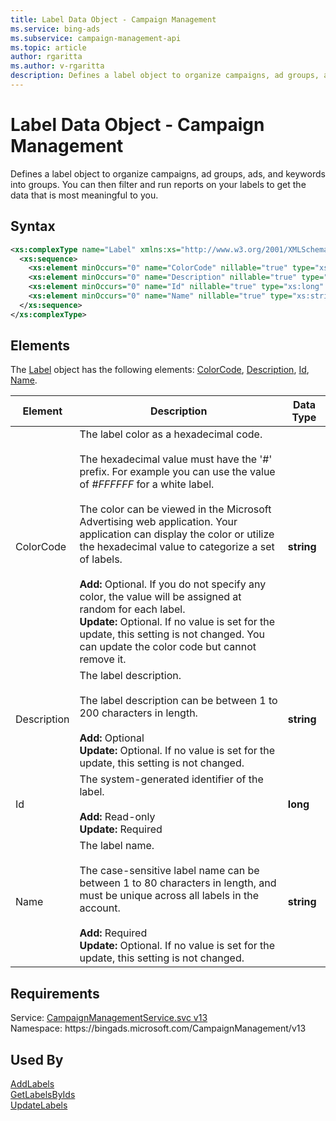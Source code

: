 ```yaml
---
title: Label Data Object - Campaign Management
ms.service: bing-ads
ms.subservice: campaign-management-api
ms.topic: article
author: rgaritta
ms.author: v-rgaritta
description: Defines a label object to organize campaigns, ad groups, ads, and keywords into groups.
---
```

# Label Data Object - Campaign Management
Defines a label object to organize campaigns, ad groups, ads, and keywords into groups. You can then filter and run reports on your labels to get the data that is most meaningful to you.

## Syntax
```xml
<xs:complexType name="Label" xmlns:xs="http://www.w3.org/2001/XMLSchema">
  <xs:sequence>
    <xs:element minOccurs="0" name="ColorCode" nillable="true" type="xs:string" />
    <xs:element minOccurs="0" name="Description" nillable="true" type="xs:string" />
    <xs:element minOccurs="0" name="Id" nillable="true" type="xs:long" />
    <xs:element minOccurs="0" name="Name" nillable="true" type="xs:string" />
  </xs:sequence>
</xs:complexType>
```

## <a name="elements"></a>Elements

The [Label](label.md) object has the following elements: [ColorCode](#colorcode), [Description](#description), [Id](#id), [Name](#name).

|Element|Description|Data Type|
|-----------|---------------|-------------|
|<a name="colorcode"></a>ColorCode|The label color as a hexadecimal code.<br/><br/>The hexadecimal value must have the '#' prefix. For example you can use the value of *#FFFFFF* for a white label.<br/><br/>The color can be viewed in the Microsoft Advertising web application. Your application can display the color or utilize the hexadecimal value to categorize a set of labels.<br/><br/>**Add:** Optional. If you do not specify any color, the value will be assigned at random for each label.<br/>**Update:** Optional. If no value is set for the update, this setting is not changed. You can update the color code but cannot remove it.|**string**|
|<a name="description"></a>Description|The label description.<br/><br/>The label description can be between 1 to 200 characters in length.<br/><br/>**Add:** Optional<br/>**Update:** Optional. If no value is set for the update, this setting is not changed.|**string**|
|<a name="id"></a>Id|The system-generated identifier of the label.<br/><br/>**Add:** Read-only<br/>**Update:** Required|**long**|
|<a name="name"></a>Name|The label name.<br/><br/>The case-sensitive label name can be between 1 to 80 characters in length, and must be unique across all labels in the account.<br/><br/>**Add:** Required<br/>**Update:** Optional. If no value is set for the update, this setting is not changed.|**string**|

## Requirements
Service: [CampaignManagementService.svc v13](https://campaign.api.bingads.microsoft.com/Api/Advertiser/CampaignManagement/v13/CampaignManagementService.svc)  
Namespace: https\://bingads.microsoft.com/CampaignManagement/v13  

## Used By
[AddLabels](addlabels.md)  
[GetLabelsByIds](getlabelsbyids.md)  
[UpdateLabels](updatelabels.md)  
